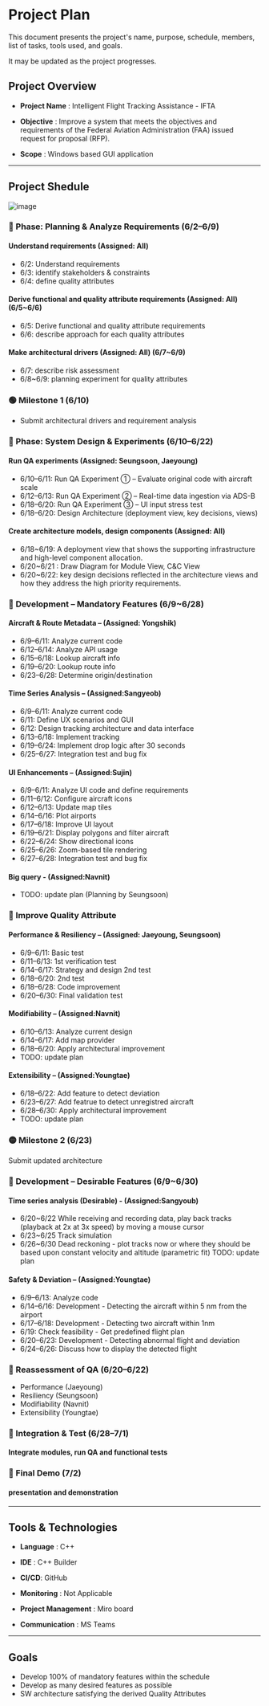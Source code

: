 # Project Plan

This document presents the project's name, purpose, schedule, members, list of tasks, tools used, and goals.

It may be updated as the project progresses.


## Project Overview

- **Project Name** : Intelligent Flight Tracking Assistance - IFTA

- **Objective** : Improve a system that meets the objectives and requirements of the Federal Aviation Administration (FAA) issued request for proposal (RFP).

- **Scope** : Windows based GUI application
---

## Project Shedule
![image](https://github.com/user-attachments/assets/46d38c02-8838-4a2c-a2a4-19b1c3ce8316)



### 🔹 Phase: Planning & Analyze Requirements (6/2–6/9)
#### Understand requirements (Assigned: All) 

- 6/2: Understand requirements
- 6/3: identify stakeholders & constraints
- 6/4: define quality attributes   

#### Derive functional and quality attribute requirements (Assigned: All) (6/5~6/6)
- 6/5: Derive functional and quality attribute requirements
- 6/6: describe approach for each quality attributes

#### Make architectural drivers (Assigned: All) (6/7~6/9)
- 6/7: describe risk assessment
- 6/8~6/9: planning experiment for quality attributes

### 🟢 Milestone 1 (6/10)

- Submit architectural drivers and requirement analysis


### 🔹 Phase: System Design & Experiments (6/10–6/22)
#### Run QA experiments (Assigned: Seungsoon, Jaeyoung)

- 6/10–6/11: Run QA Experiment ① – Evaluate original code with aircraft scale  
- 6/12–6/13: Run QA Experiment ② – Real-time data ingestion via ADS-B  
- 6/18–6/20: Run QA Experiment ③ – UI input stress test  
- 6/18–6/20: Design Architecture (deployment view, key decisions, views)

#### Create architecture models, design components (Assigned: All)
-	6/18~6/19: A deployment view that shows the supporting infrastructure and high-level component allocation.
-	6/20~6/21 : Draw Diagram for Module View, C&C View
-	6/20~6/22: key design decisions reflected in the architecture views and how they address the high priority requirements.


### 🔹 Development – Mandatory Features (6/9~6/28)

#### Aircraft & Route Metadata – (Assigned: Yongshik)
- 6/9–6/11: Analyze current code  
- 6/12–6/14: Analyze API usage  
- 6/15–6/18: Lookup aircraft info  
- 6/19–6/20: Lookup route info  
- 6/23–6/28: Determine origin/destination  

#### Time Series Analysis –  (Assigned:Sangyeob)
- 6/9–6/11: Analyze current code  
- 6/11: Define UX scenarios and GUI  
- 6/12: Design tracking architecture and data interface  
- 6/13–6/18: Implement tracking  
- 6/19–6/24: Implement drop logic after 30 seconds  
- 6/25–6/27: Integration test and bug fix  

#### UI Enhancements –  (Assigned:Sujin)
- 6/9–6/11: Analyze UI code and define requirements  
- 6/11–6/12: Configure aircraft icons  
- 6/12–6/13: Update map tiles  
- 6/14–6/16: Plot airports  
- 6/17–6/18: Improve UI layout  
- 6/19–6/21: Display polygons and filter aircraft  
- 6/22–6/24: Show directional icons  
- 6/25–6/26: Zoom-based tile rendering  
- 6/27–6/28: Integration test and bug fix   

#### Big query -  (Assigned:Navnit)
- TODO: update plan (Planning by Seungsoon)



### 🔹 Improve Quality Attribute

#### Performance & Resiliency –  (Assigned: Jaeyoung, Seungsoon)
- 6/9–6/11: Basic test  
- 6/11–6/13: 1st verification test  
- 6/14–6/17: Strategy and design 2nd test  
- 6/18–6/20: 2nd test  
- 6/18–6/28: Code improvement  
- 6/20–6/30: Final validation test  

#### Modifiability –  (Assigned:Navnit)
- 6/10–6/13: Analyze current design  
- 6/14–6/17: Add map provider  
- 6/18–6/20: Apply architectural improvement
- TODO: update plan

#### Extensibility –  (Assigned:Youngtae)
- 6/18–6/22: Add feature to detect deviation  
- 6/23–6/27: Add featrue to detect unregistred aircraft
- 6/28–6/30: Apply architectural improvement
- TODO: update plan


### 🟡 Milestone 2 (6/23)

Submit updated architecture



### 🔹 Development – Desirable Features (6/9~6/30)

#### Time series analysis (Desirable) -  (Assigned:Sangyoub)
 - 6/20~6/22 While receiving and recording data, play back tracks (playback at 2x at 3x speed) by moving a mouse cursor
 - 6/23~6/25 Track simulation
 - 6/26~6/30 Dead reckoning - plot tracks now or where they should be based upon constant velocity and altitude (parametric fit)
   TODO: update plan


#### Safety & Deviation –  (Assigned:Youngtae)
- 6/9–6/13: Analyze code  
- 6/14–6/16: Development - Detecting the aircraft within 5 nm from the airport  
- 6/17–6/18: Development - Detecting two aircraft within 1nm  
- 6/19: Check feasibility - Get predefined flight plan  
- 6/20–6/23: Development - Detecting abnormal flight and deviation  
- 6/24–6/26: Discuss how to display the detected flight 



### 🔹 Reassessment of QA (6/20–6/22)
 - Performance (Jaeyoung)
 - Resiliency (Seungsoon)
 - Modifiability (Navnit)
 - Extensibility (Youngtae)




### 🔹 Integration & Test (6/28–7/1)

#### Integrate modules, run QA and functional tests



### 🎯 Final Demo (7/2)

#### presentation and demonstration

---

## Tools & Technologies

- **Language** : C++
- **IDE** : C++ Builder

- **CI/CD**: GitHub

- **Monitoring** : Not Applicable  

- **Project Management** : Miro board

- **Communication** : MS Teams 

---


## Goals

- Develop 100% of mandatory features within the schedule
- Develop as many desired features as possible
- SW architecture satisfying the derived Quality Attributes
